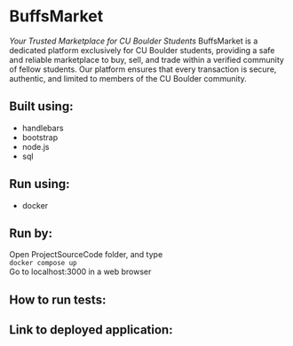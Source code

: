 # BuffsMarket
_Your Trusted Marketplace for CU Boulder Students_
BuffsMarket is a dedicated platform exclusively for CU Boulder students, providing a safe and reliable marketplace to buy, sell, and trade within a verified community of fellow students. Our platform ensures that every transaction is secure, authentic, and limited to members of the CU Boulder community.

## Built using:
- handlebars
- bootstrap
- node.js
- sql

## Run using:
- docker

## Run by:
Open ProjectSourceCode folder, and type <br />
```docker compose up``` <br />
Go to localhost:3000 in a web browser

## How to run tests:

## Link to deployed application: